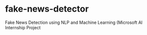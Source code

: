 # fake-news-detector
Fake News Detection using NLP and Machine Learning (Microsoft AI Internship Project
